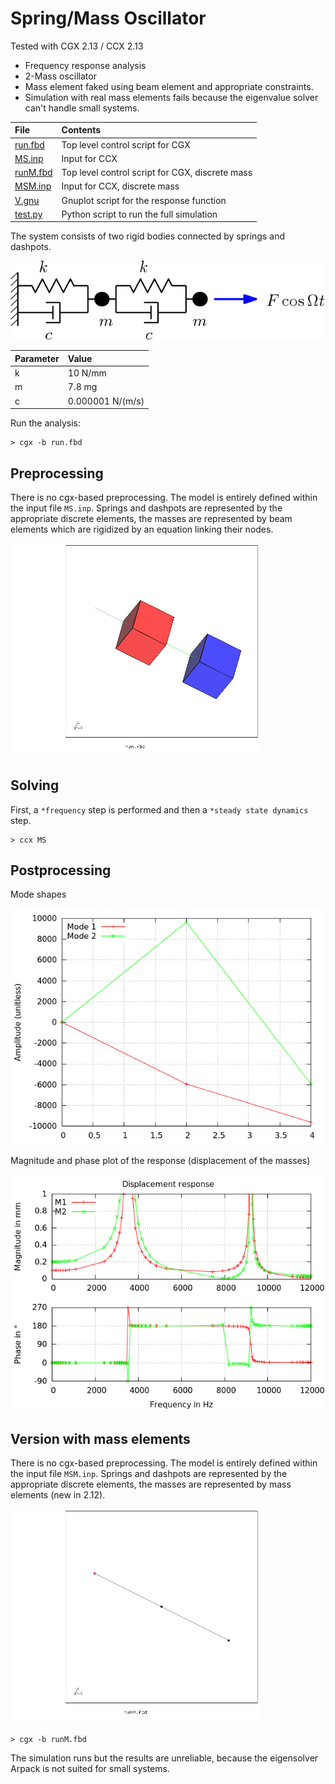 # Spring/Mass Oscillator
Tested with CGX 2.13 / CCX 2.13

+ Frequency response analysis
+ 2-Mass oscillator
+ Mass element faked using beam element and appropriate constraints.
+ Simulation with real mass elements fails because the eigenvalue solver can't handle small systems.

 File                     | Contents                        
 :-------------           | :-------------                  
 [run.fbd](run.fbd)       | Top level control script for CGX
 [MS.inp](MS.inp)         | Input for CCX                   
 [runM.fbd](runM.fbd)     | Top level control script for CGX, discrete mass
 [MSM.inp](MSM.inp)       | Input for CCX, discrete mass                  
 [V.gnu](V.gnu)           | Gnuplot script for the response function  
 [test.py](test.py)       | Python script to run the full simulation

The system consists of two rigid bodies connected by springs and dashpots.

![](System.png)

| Parameter                | Value           |
| :-------------           | :-------------  |
| k                        | 10 N/mm         |
| m                        | 7.8 mg          |
| c                        | 0.000001 N/(m/s)|

Run the analysis:
```
> cgx -b run.fbd
```

## Preprocessing

There is no cgx-based preprocessing. The model is entirely defined within the input file `MS.inp`.
Springs and dashpots are represented by the appropriate discrete elements,
the masses are represented by beam elements which are rigidized by an equation linking their nodes.

<img src="mesh.png" width=400>

## Solving

First, a `*frequency` step is performed and then a `*steady state dynamics` step.
```
> ccx MS
```
## Postprocessing

Mode shapes

<img src="modes0.png">


Magnitude and phase plot of the response (displacement of the masses)

<img src="V0.png">

## Version with mass elements

There is no cgx-based preprocessing. The model is entirely defined within the input file `MSM.inp`.
Springs and dashpots are represented by the appropriate discrete elements,
the masses are represented by mass elements (new in 2.12).

<img src="meshM.png" width=400>

```
> cgx -b runM.fbd
```

The simulation runs but the results are unreliable, because the eigensolver Arpack is not suited for small systems.
